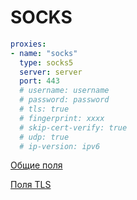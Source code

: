 # SOCKS

```{.yaml linenums="1"}
proxies:
- name: "socks"
  type: socks5
  server: server
  port: 443
  # username: username
  # password: password
  # tls: true
  # fingerprint: xxxx
  # skip-cert-verify: true
  # udp: true
  # ip-version: ipv6
```

[Общие поля](./index.md)

[Поля TLS](./tls.md) 
